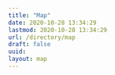 ```yaml
---
title: "Map"
date: 2020-10-28 13:34:29
lastmod: 2020-10-28 13:34:29
url: /directory/map
draft: false
uuid: 
layout: map
---
```




